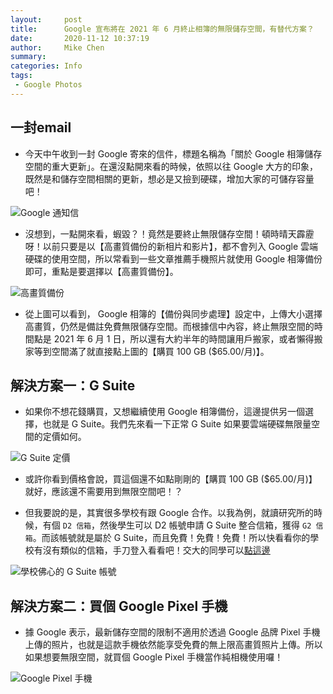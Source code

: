 ```yaml
---
layout:     post
title:      Google 宣布將在 2021 年 6 月終止相簿的無限儲存空間，有替代方案？
date:       2020-11-12 10:37:19
author:     Mike Chen
summary:    
categories: Info
tags:
 - Google Photos
---
```



## 一封email

* 今天中午收到一封 Google 寄來的信件，標題名稱為「關於 Google 相簿儲存空間的重大更新」。在還沒點開來看的時候，依照以往 Google 大方的印象，既然是和儲存空間相關的更新，想必是又撿到硬碟，增加大家的可儲存容量吧！

![Google 通知信](https://i.imgur.com/CGpV6J3.png)

* 沒想到，一點開來看，蝦毀？！竟然是要終止無限儲存空間！頓時晴天霹靂呀！以前只要是以【高畫質備份的新相片和影片】，都不會列入 Google 雲端硬碟的使用空間，所以常看到一些文章推薦手機照片就使用 Google 相簿備份即可，重點是要選擇以【高畫質備份】。

![高畫質備份](https://i.imgur.com/8jSrHm1.jpg)

* 從上圖可以看到， Google 相簿的【備份與同步處理】設定中，上傳大小選擇高畫質，仍然是備註免費無限儲存空間。而根據信中內容，終止無限空間的時間點是 2021 年 6 月 1 日，所以還有大約半年的時間讓用戶搬家，或者懶得搬家等到空間滿了就直接點上圖的【購買 100 GB ($65.00/月)】。

## 解決方案一：G Suite

* 如果你不想花錢購買，又想繼續使用 Google 相簿備份，這邊提供另一個選擇，也就是 G Suite。我們先來看一下正常 G Suite 如果要雲端硬碟無限量空間的定價如何。

![G Suite 定價](https://i.imgur.com/k8LZSf0.png)

* 或許你看到價格會說，買這個還不如點剛剛的【購買 100 GB ($65.00/月)】就好，應該還不需要用到無限空間吧！？

* 但我要說的是，其實很多學校有跟 Google 合作。以我為例，就讀研究所的時候，有個 `D2 信箱`，然後學生可以 D2 帳號申請 G Suite 整合信箱，獲得 `G2 信箱`。而該帳號就是屬於 G Suite，而且免費！免費！免費！所以快看看你的學校有沒有類似的信箱，手刀登入看看吧！交大的同學可以[點這邊](https://www.it.nctu.edu.tw/?page_id=2705)

![學校佛心的 G Suite 帳號](https://i.imgur.com/n3FXSot.png)

## 解決方案二：買個 Google Pixel 手機

* 據 Google 表示，最新儲存空間的限制不適用於透過 Google 品牌 Pixel 手機上傳的照片，也就是這款手機依然能享受免費的無上限高畫質照片上傳。所以如果想要無限空間，就買個 Google Pixel 手機當作純相機使用囉！

![Google Pixel 手機](https://i.imgur.com/Db22m16.jpg)